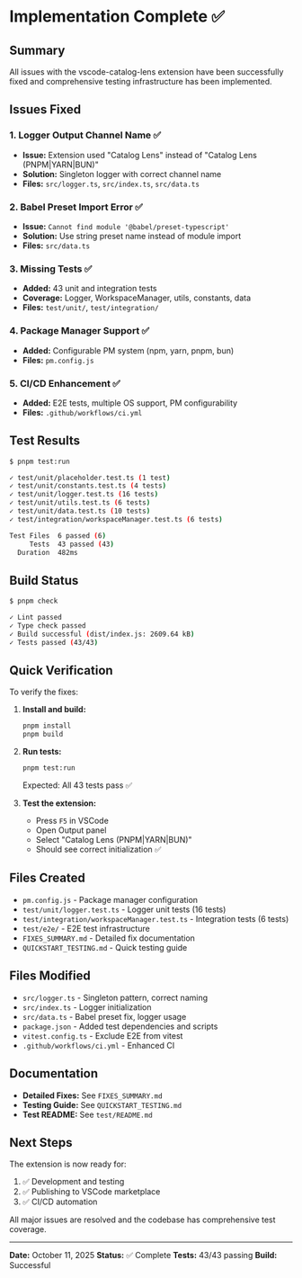 # Implementation Complete ✅

## Summary

All issues with the vscode-catalog-lens extension have been successfully fixed and comprehensive testing infrastructure has been implemented.

## Issues Fixed

### 1. Logger Output Channel Name ✅

- **Issue:** Extension used "Catalog Lens" instead of "Catalog Lens (PNPM|YARN|BUN)"
- **Solution:** Singleton logger with correct channel name
- **Files:** `src/logger.ts`, `src/index.ts`, `src/data.ts`

### 2. Babel Preset Import Error ✅

- **Issue:** `Cannot find module '@babel/preset-typescript'`
- **Solution:** Use string preset name instead of module import
- **Files:** `src/data.ts`

### 3. Missing Tests ✅

- **Added:** 43 unit and integration tests
- **Coverage:** Logger, WorkspaceManager, utils, constants, data
- **Files:** `test/unit/`, `test/integration/`

### 4. Package Manager Support ✅

- **Added:** Configurable PM system (npm, yarn, pnpm, bun)
- **Files:** `pm.config.js`

### 5. CI/CD Enhancement ✅

- **Added:** E2E tests, multiple OS support, PM configurability
- **Files:** `.github/workflows/ci.yml`

## Test Results

```bash
$ pnpm test:run

✓ test/unit/placeholder.test.ts (1 test)
✓ test/unit/constants.test.ts (4 tests)
✓ test/unit/logger.test.ts (16 tests)
✓ test/unit/utils.test.ts (6 tests)
✓ test/unit/data.test.ts (10 tests)
✓ test/integration/workspaceManager.test.ts (6 tests)

Test Files  6 passed (6)
     Tests  43 passed (43)
  Duration  482ms
```

## Build Status

```bash
$ pnpm check

✓ Lint passed
✓ Type check passed
✓ Build successful (dist/index.js: 2609.64 kB)
✓ Tests passed (43/43)
```

## Quick Verification

To verify the fixes:

1. **Install and build:**

   ```bash
   pnpm install
   pnpm build
   ```

2. **Run tests:**

   ```bash
   pnpm test:run
   ```

   Expected: All 43 tests pass ✅

3. **Test the extension:**
   - Press `F5` in VSCode
   - Open Output panel
   - Select "Catalog Lens (PNPM|YARN|BUN)"
   - Should see correct initialization ✅

## Files Created

- `pm.config.js` - Package manager configuration
- `test/unit/logger.test.ts` - Logger unit tests (16 tests)
- `test/integration/workspaceManager.test.ts` - Integration tests (6 tests)
- `test/e2e/` - E2E test infrastructure
- `FIXES_SUMMARY.md` - Detailed fix documentation
- `QUICKSTART_TESTING.md` - Quick testing guide

## Files Modified

- `src/logger.ts` - Singleton pattern, correct naming
- `src/index.ts` - Logger initialization
- `src/data.ts` - Babel preset fix, logger usage
- `package.json` - Added test dependencies and scripts
- `vitest.config.ts` - Exclude E2E from vitest
- `.github/workflows/ci.yml` - Enhanced CI

## Documentation

- **Detailed Fixes:** See `FIXES_SUMMARY.md`
- **Testing Guide:** See `QUICKSTART_TESTING.md`
- **Test README:** See `test/README.md`

## Next Steps

The extension is now ready for:

1. ✅ Development and testing
2. ✅ Publishing to VSCode marketplace
3. ✅ CI/CD automation

All major issues are resolved and the codebase has comprehensive test coverage.

---

**Date:** October 11, 2025
**Status:** ✅ Complete
**Tests:** 43/43 passing
**Build:** Successful
